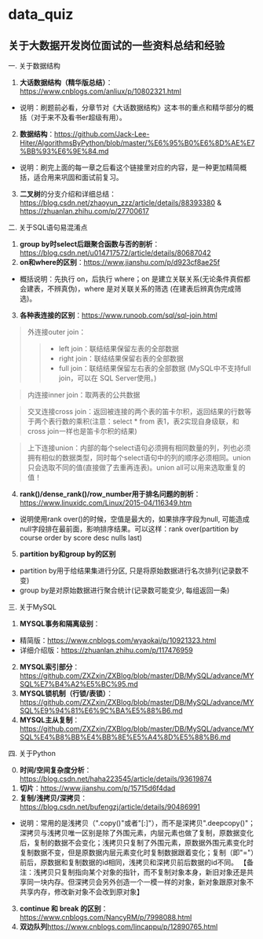# data_quiz
## 关于大数据开发岗位面试的一些资料总结和经验

一. 关于数据结构
1. **大话数据结构（精华版总结）**：https://www.cnblogs.com/anliux/p/10802321.html
* 说明：刷题前必看，分章节对《大话数据结构》这本书的重点和精华部分的概括（对于来不及看书er超级有用）。
2. **数据结构**：https://github.com/Jack-Lee-Hiter/AlgorithmsByPython/blob/master/%E6%95%B0%E6%8D%AE%E7%BB%93%E6%9E%84.md
* 说明：刷完上面的每一章之后看这个链接里对应的内容，是一种更加精简概括，适合用来巩固和面试前复习。
3. **二叉树**的分支介绍和详细总结：https://blog.csdn.net/zhaoyun_zzz/article/details/88393380  &  https://zhuanlan.zhihu.com/p/27700617

二. 关于SQL语句易混淆点
1. **group by时select后跟聚合函数与否的剖析**：https://blog.csdn.net/u014717572/article/details/80687042
2. **on和where的区别**：https://www.jianshu.com/p/d923cf8ae25f
* 概括说明：先执行 on，后执行 where；on 是建立关联关系(无论条件真假都会建表，不辨真伪)，where 是对关联关系的筛选 (在建表后辨真伪完成筛选)。
3. **各种表连接的区别**：https://www.runoob.com/sql/sql-join.html
>外连接outer join：
>>* left join：联结结果保留左表的全部数据
>>* right join：联结结果保留右表的全部数据
>>* full join：联结结果保留左右表的全部数据 (MySQL中不支持full join，可以在 SQL Server使用。)

>内连接inner join：取两表的公共数据 

>交叉连接cross join：返回被连接的两个表的笛卡尔积，返回结果的行数等于两个表行数的乘积(注意：select * from 表1，表2实现自身级联，和cross join一样也是笛卡尔积的结果) 

>上下连接union：内部的每个select语句必须拥有相同数量的列，列也必须拥有相似的数据类型，同时每个select语句中的列的顺序必须相同。union只会选取不同的值(直接做了去重再连表)。union all可以用来选取重复的值！ 
4. **rank()/dense_rank()/row_number用于排名问题的剖析**：https://www.linuxidc.com/Linux/2015-04/116349.htm
* 说明使用rank over()的时候，空值是最大的，如果排序字段为null, 可能造成null字段排在最前面，影响排序结果。可以这样：rank over(partition by course order by score desc nulls last)
5. **partition by和group by的区别**
* partition by用于给结果集进行分区, 只是将原始数据进行名次排列(记录数不变)
* group by是对原始数据进行聚合统计(记录数可能变少, 每组返回一条)

三. 关于MySQL
1. **MYSQL事务和隔离级别**：
* 精简版：https://www.cnblogs.com/wyaokai/p/10921323.html
* 详细介绍版：https://zhuanlan.zhihu.com/p/117476959
2. **MYSQL索引部分**：https://github.com/ZXZxin/ZXBlog/blob/master/DB/MySQL/advance/MYSQL%E7%B4%A2%E5%BC%95.md
3. **MYSQL锁机制（行锁/表锁）**：https://github.com/ZXZxin/ZXBlog/blob/master/DB/MySQL/advance/MYSQL%E9%94%81%E6%9C%BA%E5%88%B6.md
4. **MYSQL主从复制**：https://github.com/ZXZxin/ZXBlog/blob/master/DB/MySQL/advance/MYSQL%E4%B8%BB%E4%BB%8E%E5%A4%8D%E5%88%B6.md



四. 关于Python

0. **时间/空间复杂度分析**：https://blog.csdn.net/haha223545/article/details/93619874
1. **切片**：https://www.jianshu.com/p/15715d6f4dad
2. **复制/浅拷贝/深拷贝**：https://blog.csdn.net/bufengzj/article/details/90486991
* 说明：常用的是浅拷贝（".copy()"或者"[:]"），而不是深拷贝".deepcopy()"；深拷贝与浅拷贝唯一区别是除了外围元素，内层元素也做了复制，原数据变化后，复制的数据不会变化；浅拷贝只复制了外围元素，原数据外围元素变化时复制数据不变，但是原数据内层元素变化时复制数据跟着变化；复制（即"="）前后，原数据和复制数据的id相同，浅拷贝和深拷贝前后数据的id不同。
【备注：浅拷贝只复制指向某个对象的指针，而不复制对象本身，新旧对象还是共享同一块内存。但深拷贝会另外创造一个一模一样的对象，新对象跟原对象不共享内存，修改新对象不会改到原对象】
3. **continue 和 break 的区别**：https://www.cnblogs.com/NancyRM/p/7998088.html
4. **双边队列**https://www.cnblogs.com/lincappu/p/12890765.html



